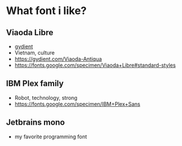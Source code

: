 # What font i like?

## Viaoda Libre

- [gydient](gydient.md)
- Vietnam, culture
- <https://gydient.com/Viaoda-Antiqua>
- <https://fonts.google.com/specimen/Viaoda+Libre#standard-styles>

## IBM Plex family

- Robot, technology, strong
- <https://fonts.google.com/specimen/IBM+Plex+Sans>

## Jetbrains mono

- my favorite programming font